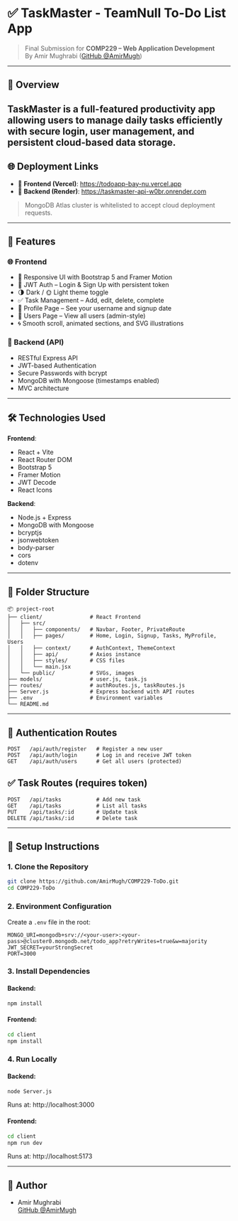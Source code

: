 # ✅ TaskMaster - TeamNull To-Do List App

> Final Submission for **COMP229 – Web Application Development**  
> By Amir Mughrabi ([GitHub @AmirMugh](https://github.com/AmirMugh))

---

## 📌 Overview

**TaskMaster** is a full-featured productivity app allowing users to manage daily tasks efficiently with secure login, user management, and persistent cloud-based data storage.
---

## 🌐 Deployment Links

- 🔗 **Frontend (Vercel)**: https://todoapp-bay-nu.vercel.app  
- 🔗 **Backend (Render)**: https://taskmaster-api-w0br.onrender.com

> MongoDB Atlas cluster is whitelisted to accept cloud deployment requests.
---

## 🌟 Features

### 🌐 Frontend
- 🎯 Responsive UI with Bootstrap 5 and Framer Motion
- 🔐 JWT Auth – Login & Sign Up with persistent token
- 🌗 Dark / 🌞 Light theme toggle
- ✅ Task Management – Add, edit, delete, complete
- 👤 Profile Page – See your username and signup date
- 👥 Users Page – View all users (admin-style)
- 🌀 Smooth scroll, animated sections, and SVG illustrations

### 🧠 Backend (API)
- RESTful Express API
- JWT-based Authentication
- Secure Passwords with bcrypt
- MongoDB with Mongoose (timestamps enabled)
- MVC architecture

---

## 🛠️ Technologies Used

**Frontend**:
- React + Vite
- React Router DOM
- Bootstrap 5
- Framer Motion
- JWT Decode
- React Icons

**Backend**:
- Node.js + Express
- MongoDB with Mongoose
- bcryptjs
- jsonwebtoken
- body-parser
- cors
- dotenv

---

## 📂 Folder Structure
```
📦 project-root
├── client/               # React Frontend
│   ├── src/
│   │   ├── components/   # Navbar, Footer, PrivateRoute
│   │   ├── pages/        # Home, Login, Signup, Tasks, MyProfile, Users
│   │   ├── context/      # AuthContext, ThemeContext
│   │   ├── api/          # Axios instance
│   │   ├── styles/       # CSS files
│   │   └── main.jsx
│   └── public/           # SVGs, images
├── models/               # user.js, task.js
├── routes/               # authRoutes.js, taskRoutes.js
├── Server.js             # Express backend with API routes
├── .env                  # Environment variables
└── README.md
```

---

## 🔐 Authentication Routes
```
POST   /api/auth/register   # Register a new user
POST   /api/auth/login      # Log in and receive JWT token
GET    /api/auth/users      # Get all users (protected)
```

## ✅ Task Routes (requires token)
```
POST   /api/tasks           # Add new task
GET    /api/tasks           # List all tasks
PUT    /api/tasks/:id       # Update task
DELETE /api/tasks/:id       # Delete task
```

---

## 🚀 Setup Instructions

### 1. Clone the Repository
```bash
git clone https://github.com/AmirMugh/COMP229-ToDo.git
cd COMP229-ToDo
```

### 2. Environment Configuration
Create a `.env` file in the root:
```
MONGO_URI=mongodb+srv://<your-user>:<your-pass>@cluster0.mongodb.net/todo_app?retryWrites=true&w=majority
JWT_SECRET=yourStrongSecret
PORT=3000
```

### 3. Install Dependencies

#### Backend:
```bash
npm install
```

#### Frontend:
```bash
cd client
npm install
```

### 4. Run Locally

#### Backend:
```bash
node Server.js
```
Runs at: http://localhost:3000

#### Frontend:
```bash
cd client
npm run dev
```
Runs at: http://localhost:5173

---

## 👤 Author
- Amir Mughrabi  
  [GitHub @AmirMugh](https://github.com/AmirMugh)
